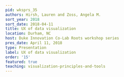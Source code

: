 ```yaml
---
pid: wksprs_35
authors: Hirsh, Lauren and Zoss, Angela M.
sort_year: 2018
sort_date: 2018-04-11
title: UX of data visualization
location: Durham, NC
host: Duke Innovation Co-Lab Roots workshop series
pres_date: April 11, 2018
type: Presentation
label: UX of data visualization
order: '15'
featured: true
teaching: visualization-principles-and-tools
---
```

